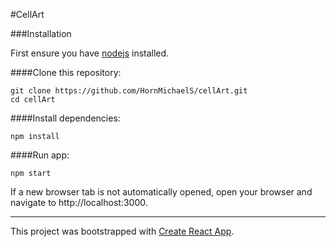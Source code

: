 #CellArt

###Installation

First ensure you have [nodejs](#https://nodejs.org/en/download/) installed.

####Clone this repository:

```
git clone https://github.com/HornMichaelS/cellArt.git
cd cellArt
```

####Install dependencies:

`npm install`

####Run app:

`npm start`

If a new browser tab is not automatically opened, open your browser and navigate to http://localhost:3000.

---

This project was bootstrapped with [Create React App](https://github.com/facebookincubator/create-react-app).